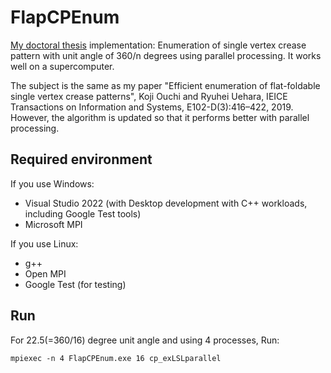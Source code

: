 
# FlapCPEnum

[My doctoral thesis](https://dspace.jaist.ac.jp/dspace/bitstream/10119/16649/2/paper.pdf) implementation:
Enumeration of single vertex crease pattern with unit angle of 360/n degrees using parallel processing.
It works well on a supercomputer.

The subject is the same as my paper "Efficient enumeration of flat-foldable single vertex crease patterns",
 Koji Ouchi and Ryuhei Uehara, IEICE Transactions on Information and Systems, E102-D(3):416–422, 2019. 
 However, the algorithm is updated so that it performs better with parallel processing.

## Required environment

If you use Windows:
* Visual Studio 2022 (with Desktop development with C++ workloads, including Google Test tools)
* Microsoft MPI

If you use Linux:
* g++
* Open MPI
* Google Test (for testing)

## Run

For 22.5(=360/16) degree unit angle and using 4 processes, Run:

```
mpiexec -n 4 FlapCPEnum.exe 16 cp_exLSLparallel
```
